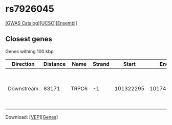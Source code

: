 # rs7926045

[[GWAS Catalog]](https://www.ebi.ac.uk/gwas/variants/rs7926045)[[UCSC]](https://genome.ucsc.edu/cgi-bin/hgTracks?position=chr11:101139124-101339124&addHighlight=hg19.chr11%3A123065528%2D123066028%23fcfcac&hgFind.matches=rs7926045&db=hg19)[[Ensembl]](https://grch37.ensembl.org/Homo_sapiens/Variation/Explore?r=11:101239124-101239124;v=rs7926045;vdb=variation)
## Closest genes

Genes withing 100 kbp

| Direction | Distance | Name | Strand | Start | End | Biotype | Description | ID |
| --------- | -------- | ---- | ------ | ----- | --- | ------- | ----------- | -- |
| Downstream | 83171 | TRPC6 | -1 | 101322295 | 101743293 | protein_coding | transient receptor potential cation channel, subfamily C, member 6 [Source:HGNC Symbol;Acc:12338] | ENSG00000137672 |


Download: [[VEP]](rs7926045_vep.json.gz)[[Genes]](rs7926045_gene.json.gz)


